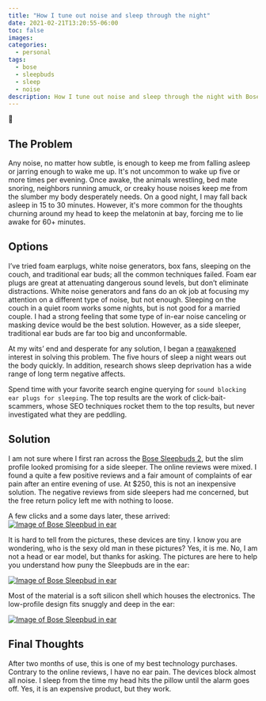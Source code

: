 ```yaml
---
title: "How I tune out noise and sleep through the night"
date: 2021-02-21T13:20:55-06:00
toc: false
images:
categories:
  - personal
tags: 
  - bose
  - sleepbuds
  - sleep
  - noise
description: How I tune out noise and sleep through the night with Bose Sleepbud II's.
---
```


## The Problem

Any noise, no matter how subtle, is enough to keep me from falling asleep or jarring enough to wake me up. It's not uncommon to wake up five or more times per evening. Once awake, the animals wrestling, bed mate snoring, neighbors running amuck, or creaky house noises keep me from the slumber my body desperately needs. On a good night, I may fall back asleep in 15 to 30 minutes. However, it's more common for the thoughts churning around my head to keep the melatonin at bay, forcing me to lie awake for 60+ minutes.

## Options

I’ve tried foam earplugs, white noise generators, box fans, sleeping on the couch, and traditional ear buds; all the common techniques failed. Foam ear plugs are great at attenuating dangerous sound levels, but don’t eliminate distractions. White noise generators and fans do an ok job at focusing my attention on a different type of noise, but not enough. Sleeping on the couch in a quiet room works some nights, but is not good for a married couple. I had a strong feeling that some type of in-ear noise canceling or masking device would be the best solution. However, as a side sleeper, traditional ear buds are far too big and unconformable.

At my wits’ end and desperate for any solution, I began a [reawakened](https://www.merriam-webster.com/dictionary/pun) interest in solving this problem. The five hours of sleep a night wears out the body quickly. In addition, research shows sleep deprivation has a wide range of long term negative affects.

Spend time with your favorite search engine querying for `sound blocking ear plugs for sleeping`. The top results are the work of click-bait-scammers, whose SEO techniques rocket them to the top results, but never investigated what they are peddling.

## Solution

 I am not sure where I first ran across the [Bose Sleepbuds 2](https://www.bose.com/en_us/products/wellness/noise_masking_sleepbuds/noise-masking-sleepbuds-ii.html#v=noise_masking_sleepbuds_ii_white), but the slim profile looked promising for a side sleeper. The online reviews were mixed. I found a quite a few positive reviews and a fair amount of complaints of ear pain after an entire evening of use. At $250, this is not an inexpensive solution. The negative reviews from side sleepers had me concerned, but the free return policy left me with nothing to loose.

A few clicks and a some days later, these arrived:
[![Image of Bose Sleepbud in ear](/images/IMG_1414.jpeg)](/images/IMG_1414.jpeg)

It is hard to tell from the pictures, these devices are tiny. I know you are wondering, who is the sexy old man in these pictures? Yes, it is me. No, I am not a head or ear model, but thanks for asking. The pictures are here to help you understand how puny the Sleepbuds are in the ear:

[![Image of Bose Sleepbud in ear](/images/IMG_1549.jpeg)](/images/IMG_1549.jpeg)

Most of the material is a soft silicon shell which houses the electronics. The low-profile design fits snuggly and deep in the ear:

[![Image of Bose Sleepbud in ear](/images/IMG_1543.jpeg)](/images/IMG_1543.jpeg)

## Final Thoughts

After two months of use, this is one of my best technology purchases. Contrary to the online reviews, I have no ear pain. The devices block almost all noise. I sleep from the time my head hits the pillow until the alarm goes off.  Yes, it is an expensive product, but they work.